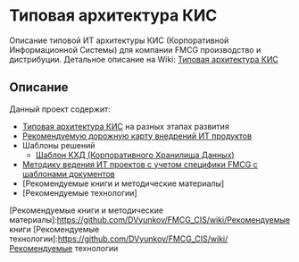 # Типовая архитектура КИС
Описание типовой ИТ архитектуры КИС (Корпоративной Информационной Системы) для компании FMCG производство и дистрибуции. Детальное описание на Wiki: [Типовая архитектура КИС]

## Описание
Данный проект содержит:
- [Типовая архитектура КИС] на разных этапах развития
- [Рекомендуемую дорожную карту внедрений ИТ продуктов]
- Шаблоны решений
    - [Шаблон КХД (Корпоративного Хранилища Данных)]
- [Методику ведения ИТ проектов с учетом специфики FMCG с шаблонами документов]
- [Рекомендуемые книги и методические материалы]
- [Рекомендуемые технологии]

[Рекомендуемую дорожную карту внедрений ИТ продуктов]:https://github.com/DVyunkov/FMCG_CIS/wiki/%D0%94%D0%BE%D1%80%D0%BE%D0%B6%D0%BD%D0%B0%D1%8F-%D0%BA%D0%B0%D1%80%D1%82%D0%B0
[Шаблон КХД (Корпоративного Хранилища Данных)]:https://github.com/DVyunkov/FMCG_BI_DWH
[Методику ведения ИТ проектов с учетом специфики FMCG с шаблонами документов]:https://github.com/DVyunkov/FMCG_Projects
[Типовая архитектура КИС]:https://github.com/DVyunkov/FMCG_CIS/wiki
[Рекомендуемые книги и методические материалы]:https://github.com/DVyunkov/FMCG_CIS/wiki/Рекомендуемые книги
[Рекомендуемые технологии]:https://github.com/DVyunkov/FMCG_CIS/wiki/Рекомендуемые технологии
